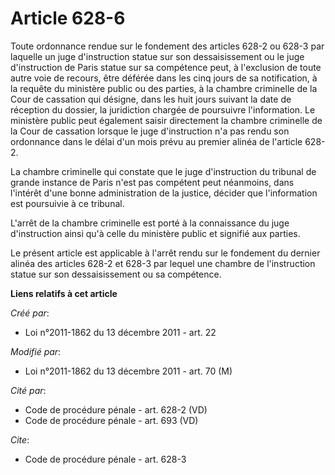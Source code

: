 # Article 628-6

Toute ordonnance rendue sur le fondement des articles 628-2 ou 628-3 par laquelle un juge d'instruction statue sur son
dessaisissement ou le juge d'instruction de Paris statue sur sa compétence peut, à l'exclusion de toute autre voie de
recours, être déférée dans les cinq jours de sa notification, à la requête du ministère public ou des parties, à la chambre
criminelle de la Cour de cassation qui désigne, dans les huit jours suivant la date de réception du dossier, la juridiction
chargée de poursuivre l'information. Le ministère public peut également saisir directement la chambre criminelle de la Cour
de cassation lorsque le juge d'instruction n'a pas rendu son ordonnance dans le délai d'un mois prévu au premier alinéa de
l'article 628-2. 

La chambre criminelle qui constate que le juge d'instruction du tribunal de grande instance de Paris n'est pas compétent peut
néanmoins, dans l'intérêt d'une bonne administration de la justice, décider que l'information est poursuivie à ce tribunal. 

L'arrêt de la chambre criminelle est porté à la connaissance du juge d'instruction ainsi qu'à celle du ministère public et
signifié aux parties. 

Le présent article est applicable à l'arrêt rendu sur le fondement du dernier alinéa des articles 628-2 et 628-3 par lequel
une chambre de l'instruction statue sur son dessaisissement ou sa compétence.

**Liens relatifs à cet article**

_Créé par_:

  - Loi n°2011-1862 du 13 décembre 2011 - art. 22

_Modifié par_:

  - Loi n°2011-1862 du 13 décembre 2011 - art. 70 (M)

_Cité par_:

  - Code de procédure pénale - art. 628-2 (VD)
  - Code de procédure pénale - art. 693 (VD)

_Cite_:

  - Code de procédure pénale - art. 628-3
